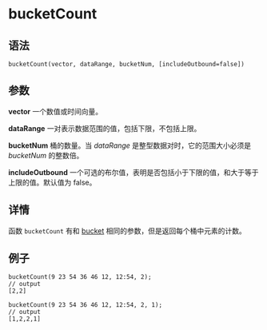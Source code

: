 # bucketCount

## 语法

`bucketCount(vector, dataRange, bucketNum,
[includeOutbound=false])`

## 参数

**vector** 一个数值或时间向量。

**dataRange** 一对表示数据范围的值，包括下限，不包括上限。

**bucketNum** 桶的数量。当 *dataRange* 是整型数据对时，它的范围大小必须是 *bucketNum* 的整数倍。

**includeOutbound** 一个可选的布尔值，表明是否包括小于下限的值，和大于等于上限的值。默认值为 false。

## 详情

函数 `bucketCount` 有和 [bucket](bucket.md) 相同的参数，但是返回每个桶中元素的计数。

## 例子

```
bucketCount(9 23 54 36 46 12, 12:54, 2);
// output
[2,2]

bucketCount(9 23 54 36 46 12, 12:54, 2, 1);
// output
[1,2,2,1]
```

